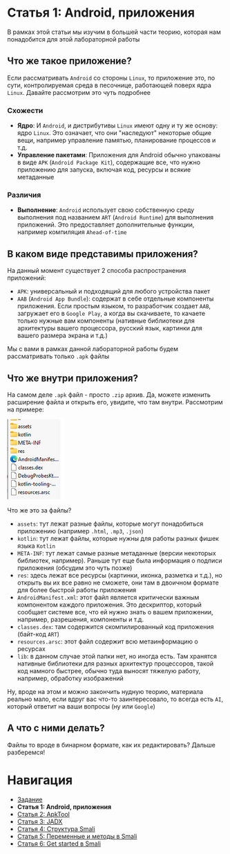 # Статья 1: Android, приложения

В рамках этой статьи мы изучим в большей части теорию, которая нам понадобится для этой лабораторной работы

## Что же такое приложение?

Если рассматривать `Android` со стороны `Linux`, то приложение это, по сути, контролируемая среда в песочнице, работающей поверх ядра `Linux`. Давайте рассмотрим это чуть подробнее

### Схожести

- **Ядро**: И `Android`, и дистрибутивы `Linux` имеют одну и ту же основу: ядро `Linux`. Это означает, что они "наследуют" некоторые общие вещи, например управление памятью, планирование процессов и т.д.
- **Управление пакетами**: Приложения для Android обычно упакованы в виде `APK` (`Android Package Kit`), содержащие все, что нужно приложению для запуска, включая код, ресурсы и всякие метаданные

### Различия

- **Выполнение**: `Android` использует свою собственную среду выполнения под названием `ART` (`Android Runtime`) для выполнения приложений. Это предоставляет дополнительные функции, например компиляция `Ahead-of-time`

## В каком виде представимы приложения?

На данный момент существует 2 способа распространения приложений:
- `APK`: универсальный и подходящий для любого устройства пакет
- `AAB` (`Android App Bundle`): содержат в себе отдельные компоненты приложения. Если простым языком, то разработчик создает `AAB`, загружает его в `Google Play`, а когда вы скачиваете, то качаете только нужные вам компоненты (нативные библиотеки для архитектуры вашего процессора, русский язык, картинки для вашего размера экрана и т.д.)

Мы с вами в рамках данной лабораторной работы будем рассматривать только `.apk` файлы

## Что же внутри приложения?

На самом деле `.apk` файл - просто `.zip` архив. Да, можете изменить расширение файла и открыть его, увидите, что там внутри. Рассмотрим на примере:

<img src="../assets/images/1.png" />

Что же это за файлы?
- `assets`: тут лежат разные файлы, которые могут понадобиться приложению (например `.html`, `.mp3`, `.json`)
- `kotlin`: тут лежат файлы, которые нужны для работы разных фишек языка `Kotlin`
- `META-INF`: тут лежат самые разные метаданные (версии некоторых библиотек, например). Раньше тут еще была информация о подписи приложения (обсудим это чуть позже)
- `res`: здесь лежат все ресурсы (картинки, иконка, разметка и т.д.), но открыть вы их все равно не сможете, они там в двоичном формате для более быстрой работы приложения
- `AndroidManifest.xml`: этот файл является критически важным компонентом каждого приложения. Это дескриптор, который сообщает системе все, что ей нужно знать о вашем приложении, например, разрешения, компоненты и т.д.
- `classes.dex`: там содержится скомпилированный код приложения (байт-код `ART`)
- `resources.arsc`: этот файл содержит всю метаинформацию о ресурсах
- `lib`: в данном случае этой папки нет, но иногда есть. Там хранятся нативные библиотеки для разных архитектур процессоров, такой код намного быстрее, обычно туда выносят тяжелую работу, например, обработку изображений

Ну, вроде на этом и можно закончить нудную теорию, материала реально мало, если вдруг вас что-то заинтересовало, то всегда есть `AI`, который ответит на ваши вопросы (ну или `Google`)

## А что с ними делать?

Файлы то вроде в бинарном формате, как их редактировать? Дальше разберемся!

# Навигация

- [Задание](../README.md)
- **Статья 1: Android, приложения**
- [Статья 2: ApkTool](./APKTOOL.md)
- [Статья 3: JADX](./JADX.md)
- [Статья 4: Структура Smali](./SMALI-STRUCTURE.md)
- [Статья 5: Переменные и методы в Smali](./SMALI-VARS-METHODS.md)
- [Статья 6: Get started в Smali](./SMALI-GET-STARTED.md)